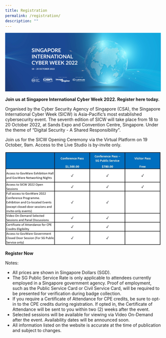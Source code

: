 ```yaml
---
title: Registration
permalink: /registration/
description: ""
---
```

![](/images/SICW%20Website%20banner.jpg)

**Join us at Singapore International Cyber Week 2022. Register here today.**

Organised by the Cyber Security Agency of Singapore (CSA), the Singapore International Cyber Week (SICW) is Asia-Pacific’s most established cybersecurity event. The seventh edition of SICW will take place from 18 to 20 October 2022, at Sands Expo and Convention Centre, Singapore. Under the theme of “Digital Security - A Shared Responsibility”.

Join us for the SICW Opening Ceremony via the Virtual Platform on 19 October, 9am. Access to the Live Studio is by-invite only.

![](/images/2022%20SICW%20Passes.jpg)

**Register Now** <a href="https://www.gevme.com/sicw-govware2022" target="_blank"></a>

Notes:
* All prices are shown in Singapore Dollars (SGD).
* The SG Public Service Rate is only applicable to attendees currently employed in a Singapore government agency. Proof of employment, such as the Public Service Card or Civil Service Card, will be required to be presented for verification during badge collection.
* If you require a Certificate of Attendance for CPE credits, be sure to opt-in to the CPE credits during registration. If opted in, the Certificate of Attendance will be sent to you within two (2) weeks after the event.
* Selected sessions will be available for viewing via Video On-Demand after the event. Availability dates will be announced soon.
* All information listed on the website is accurate at the time of publication and subject to changes.